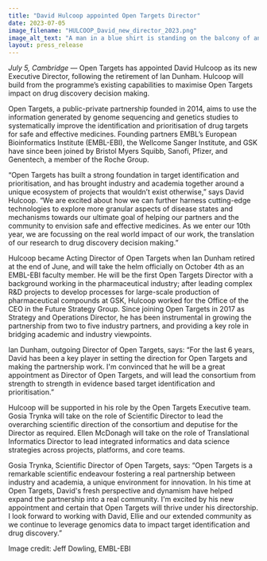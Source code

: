 ```yaml
---
title: "David Hulcoop appointed Open Targets Director"
date: 2023-07-05
image_filename: "HULCOOP_David_new_director_2023.png"
image_alt_text: "A man in a blue shirt is standing on the balcony of an office building made of metal and glass. He is posing and smiling at the camera, left hand in his pocket and right hand resting on the balcony railing. Surrounding trees can be seen in the background and reflected in the building."
layout: press_release
---
```

<i>July 5, Cambridge</i> — Open Targets has appointed David Hulcoop as its new Executive Director, following the retirement of Ian Dunham. Hulcoop will build from the programme’s existing capabilities to maximise Open Targets impact on drug discovery decision making.

Open Targets, a public-private partnership founded in 2014, aims to use the information generated by genome sequencing and genetics studies to systematically improve the identification and prioritisation of drug targets for safe and effective medicines. Founding partners EMBL’s European Bioinformatics Institute (EMBL-EBI), the Wellcome Sanger Institute, and GSK have since been joined by Bristol Myers Squibb, Sanofi, Pfizer, and Genentech, a member of the Roche Group.

“Open Targets has built a strong foundation in target identification and prioritisation, and has brought industry and academia together around a unique ecosystem of projects that wouldn’t exist otherwise,” says David Hulcoop. “We are excited about how we can further harness cutting-edge technologies to explore more granular aspects of disease states and mechanisms towards our ultimate goal of helping our partners and the community to envision safe and effective medicines. As we enter our 10th year, we are focussing on the real world impact of our work, the translation of our research to drug discovery decision making.”

Hulcoop became Acting Director of Open Targets when Ian Dunham retired at the end of June, and will take the helm officially on October 4th as an EMBL-EBI faculty member. He will be the first Open Targets Director with a background working in the pharmaceutical industry; after leading complex R&D projects to develop processes for large-scale production of pharmaceutical compounds at GSK, Hulcoop worked for the Office of the CEO in the Future Strategy Group. Since joining Open Targets in 2017 as Strategy and Operations Director, he has been instrumental in growing the partnership from two to five industry partners, and providing a key role in bridging academic and industry viewpoints.

Ian Dunham, outgoing Director of Open Targets, says: “For the last 6 years, David has been a key player in setting the direction for Open Targets and making the partnership work. I'm convinced that he will be a great appointment as Director of Open Targets, and will lead the consortium from strength to strength in evidence based target identification and prioritisation.”

Hulcoop will be supported in his role by the Open Targets Executive team. Gosia Trynka will take on the role of Scientific Director to lead the overarching scientific direction of the consortium and deputise for the Director as required. Ellen McDonagh will take on the role of Translational Informatics Director to lead integrated informatics and data science strategies across projects, platforms, and core teams.

Gosia Trynka, Scientific Director of Open Targets, says: “Open Targets is a remarkable scientific endeavour fostering a real partnership between industry and academia, a unique environment for innovation. In his time at Open Targets, David's fresh perspective and dynamism have helped expand the partnership into a real community. I'm excited by his new appointment and certain that Open Targets will thrive under his directorship. I look forward to working with David, Ellie and our extended community as we continue to leverage genomics data to impact target identification and drug discovery.”

Image credit: Jeff Dowling, EMBL-EBI
